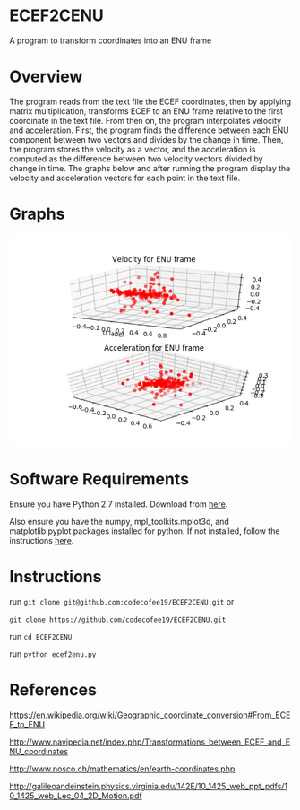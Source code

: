 # ECEF2CENU
A program to transform coordinates into an ENU frame

# Overview
The program reads from the text file the ECEF coordinates, then by applying 
matrix multiplication, transforms ECEF to an ENU frame relative to the first 
coordinate in the text file. From then on, the program interpolates velocity 
and acceleration. First, the program finds the difference between each ENU component between two vectors and divides by the change in time. Then, the program stores the velocity as a vector, and the acceleration is computed as the difference between two velocity vectors divided by change in time. The graphs below and after running the program display the velocity and acceleration vectors for each point in the text file.  

# Graphs
![alt text](graphs.png)


# Software Requirements 

Ensure you have Python 2.7 installed. Download from [here](https://www.python.org/downloads/).

Also ensure you have the numpy, mpl_toolkits.mplot3d, and matplotlib.pyplot packages installed for python. If not installed, follow the instructions [here](https://matplotlib.org/faq/installing_faq.html#clean-install). 


# Instructions

run `git clone git@github.com:codecofee19/ECEF2CENU.git` or 

`git clone https://github.com/codecofee19/ECEF2CENU.git` 

run  `cd ECEF2CENU`

run  `python ecef2enu.py` 



# References 

https://en.wikipedia.org/wiki/Geographic_coordinate_conversion#From_ECEF_to_ENU

http://www.navipedia.net/index.php/Transformations_between_ECEF_and_ENU_coordinates

http://www.nosco.ch/mathematics/en/earth-coordinates.php  

http://galileoandeinstein.physics.virginia.edu/142E/10_1425_web_ppt_pdfs/10_1425_web_Lec_04_2D_Motion.pdf
